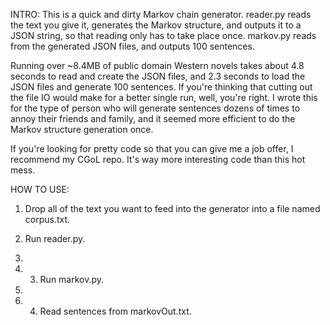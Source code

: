 INTRO:
This is a quick and dirty Markov chain generator. reader.py reads the text you
give it, generates the Markov structure, and outputs it to a JSON string, so
that reading only has to take place once. markov.py reads from the generated
JSON files, and outputs 100 sentences.

Running over ~8.4MB of public domain Western novels takes about 4.8 seconds to
read and create the JSON files, and 2.3 seconds to load the JSON files and
generate 100 sentences. If you're thinking that cutting out the file IO would
make for a better single run, well, you're right. I wrote this for the type of
person who will generate sentences dozens of times to annoy their friends and
family, and it seemed more efficient to do the Markov structure generation
once.

If you're looking for pretty code so that you can give me a job offer, I
recommend my CGoL repo. It's way more interesting code than this hot mess.

HOW TO USE:
1. Drop all of the text you want to feed into the generator into a file named
   corpus.txt.

2. Run reader.py.
3. 
3. 3. Run markov.py.
4. 
4. 4. Read sentences from markovOut.txt.
